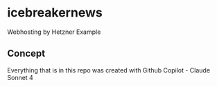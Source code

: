 # icebreakernews

Webhosting by Hetzner Example

## Concept 

Everything that is in this repo was created with Github Copilot - Claude Sonnet 4